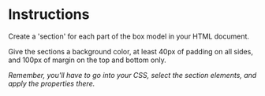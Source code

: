 # Instructions  

Create a 'section' for each part of the box model in your HTML document.

Give the sections a background color, at least 40px of padding on all sides, and 100px of margin on the top and bottom only.

*Remember, you'll have to go into your CSS, select the section elements, and apply the properties there.*